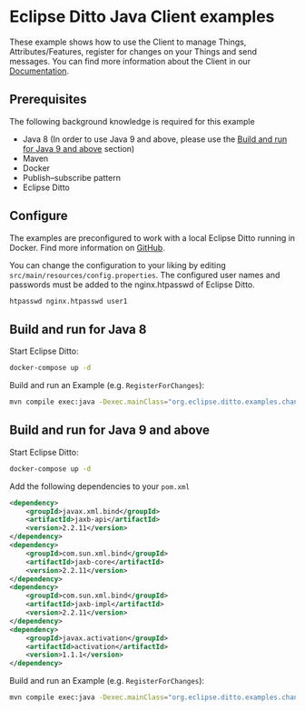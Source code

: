 # Eclipse Ditto Java Client examples

These example shows how to use the Client to manage Things, Attributes/Features, register for changes on your
 Things and send messages.
You can find more information about the Client in our [Documentation](https://www.eclipse.org/ditto/client-sdk-java.html).

## Prerequisites

The following background knowledge is required for this example
- Java 8 (In order to use Java 9 and above, please use the [Build and run for Java 9 and above](#Build-and-run-for-Java-9-and-above) section)
- Maven
- Docker
- Publish–subscribe pattern
- Eclipse Ditto


## Configure
The examples are preconfigured to work with a local Eclipse Ditto running in Docker. Find more information on
 [GitHub](https://github.com/eclipse/ditto/tree/master/deployment/docker).

You can change the configuration to your liking by editing `src/main/resources/config.properties`.
The configured user names and passwords must be added to the nginx.htpasswd of Eclipse Ditto.
```bash
htpasswd nginx.htpasswd user1
```

## Build and run for Java 8
Start Eclipse Ditto:
```bash
docker-compose up -d
```

Build and run an Example (e.g. `RegisterForChanges`):
```bash
mvn compile exec:java -Dexec.mainClass="org.eclipse.ditto.examples.changes.RegisterForChanges"
```

## Build and run for Java 9 and above
Start Eclipse Ditto:
```bash
docker-compose up -d
```

Add the following dependencies to your `pom.xml`
```xml
<dependency>
    <groupId>javax.xml.bind</groupId>
    <artifactId>jaxb-api</artifactId>
    <version>2.2.11</version>
</dependency>
<dependency>
    <groupId>com.sun.xml.bind</groupId>
    <artifactId>jaxb-core</artifactId>
    <version>2.2.11</version>
</dependency>
<dependency>
    <groupId>com.sun.xml.bind</groupId>
    <artifactId>jaxb-impl</artifactId>
    <version>2.2.11</version>
</dependency>
<dependency>
    <groupId>javax.activation</groupId>
    <artifactId>activation</artifactId>
    <version>1.1.1</version>
</dependency>
```

Build and run an Example (e.g. `RegisterForChanges`):
```bash
mvn compile exec:java -Dexec.mainClass="org.eclipse.ditto.examples.changes.RegisterForChanges"
```
